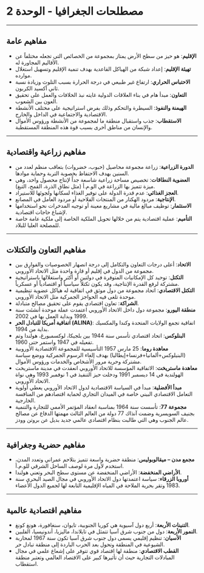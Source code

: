# مصطلحات الجغرافيا - الوحدة 2

---

## مفاهيم عامة

- **الإقليم**: هو حيز من سطح الأرض يمتاز بمجموعة من الخصائص التي تجعله مختلفاً عن الأقاليم المجاورة له.
- **تهيئة الإقليم**: إعداد شبكة من الهياكل القاعدية بهدف تنمية الإقليم وتسهيل استغلال موارده.
- **الاحتباس الحراري**: ارتفاع غير طبيعي في درجة الحرارة بسبب التلوث وزيادة نسبة ثاني أكسيد الكربون.
- **التعاون**: مبدأ هام في بناء العلاقات الدولية غايته نبذ الخلافات والعمل على تحقيق العون بين الشعوب.
- **الهيمنة والنفوذ**: السيطرة والتحكم وذلك بفرض استراتيجية على مختلف الأنشطة الاقتصادية والاجتماعية في الداخل والخارج.
- **الاستقطاب**: جذب واستقبال منطقة ما لمجموعة من الأنشطة ورؤوس الأموال والإنسان من مناطق أخرى بسبب قوة هذه المنطقة المستقطبة.

---

## مفاهيم زراعية واقتصادية

- **الدورة الزراعية**: زراعة مجموعة محاصيل (حبوب، خضروات) بتعاقب منظم لعدد من السنين بهدف الاحتفاظ بخصوبة التربة وحماية موادها.
- **العضوية النطاقات**: تخصيص مساحة زراعية شاسعة جداً لإنتاج محصول واحد، وهي ميزة تتميز بها الزراعة في الو.م.أ (مثل نطاق الذرة، القمح، التبغ).
- **العجز الغذائي**: عدم قدرة الدولة على توفير الغذاء لسكانها ولجوئها للاستيراد.
- **الإنتاجية**: مردود الهكتار من المنتجات الفلاحية أو مردود العامل في المصانع.
- **الاستثمار**: توظيف مبالغ مالية في مشاريع معينة أو توجيه المدخرات نحو استخدامها لإشباع حاجات اقتصادية.
- **التأميم**: عملية اقتصادية يتم من خلالها تحويل الملكية الخاصة إلى ملكية عامة خاصة للمصلحة العليا للبلاد.

---

## مفاهيم التعاون والتكتلات

- **الاتحاد**: أعلى درجات التعاون والتكامل إلى درجة انصهار الخصوصيات والفوارق بين مجموعة من الدول في إقليم أو قارة واحدة مثل الاتحاد الأوروبي.
- **التكتل**: توحيد كل الإمكانيات المتوفرة في دولتين أو أكثر واستغلالها باستراتيجية مشتركة لرفع القدرة الإنتاجية، وقد يكون تكتلاً سياسياً أو اقتصادياً أو عسكرياً.
- **التكتل الاقتصادي**: اتحاد مجموعة من دول موثق في اتفاقية له هياكل عضوية تنظيمية موحدة تلغى فيه الحواجز الجمركية مثل الاتحاد الأوروبي.
- **الشراكة**: تعاون اقتصادي يقوم على تحقيق مصالح متبادلة.
- **منطقة اليورو**: مجموعة دول داخل الاتحاد الأوروبي اعتمدت عملة موحدة أنشئت سنة 1999 وبداية العمل بها في 2002.
- **اتفاقية أمريكا للتبادل الحر (ALINA)**: اتفاقية تجمع الولايات المتحدة وكندا والمكسيك بداية من 1994.
- **البنلوكس**: اتحاد اقتصادي تأسس سنة 1944 بين بلجيكا، لوكسمبورغ، هولندا وتم تفعيله في 1947 واستمر حتى 1960.
- **معاهدة روما**: 25 مارس 1957 التأسيسية للمجموعة الاقتصادية الأوروبية (البنيلوكس+ألمانيا+فرنسا+إيطاليا) بهدف إلغاء الرسوم الجمركية ووضع سياسة مشتركة وحرية مرور الأشخاص والخدمات ورؤوس الأموال.
- **معاهدة ماستريخت**: الاتفاقية المؤسسة للاتحاد الأوروبي انعقدت في مدينة ماستريخت الهولندية في 14 ديسمبر 1991 ودخلت حيز التنفيذ في 1 نوفمبر 1993 وهي نواة الاتحاد الأوروبي.
- **مبدأ الأفضلية**: مبدأ في السياسة الاقتصادية لدول الاتحاد الأوروبي يعطي أولوية التعامل الاقتصادي البيني خاصة في الميدان التجاري لحماية اقتصادهم من المنافسة الخارجية.
- **مجموعة 77**: تأسست سنة 1964 بمناسبة انعقاد المؤتمر الأممي للتجارة والتنمية بجنيف السويسرية وضمت آنذاك 77 دولة من العالم الثالث مهمتها الدفاع عن مصالح عالم الجنوب وهي التي طالبت بنظام اقتصادي عالمي جديد بديل عن بروتن وودز.

---

## مفاهيم حضرية وجغرافية

- **مجمع مدن – ميقالوبوليس**: منطقة حضرية واسعة تتميز بتلاحم عمراني وتعدد المدن، استخدم لأول مرة لوصف الساحل الشرقي للو.م.أ.
- **الأراضي المنخفضة**: الأراضي المنخفضة عن مستوى سطح البحر وتعني هولندا.
- **أوروبا الزرقاء**: سياسة اعتمدتها دول الاتحاد الأوروبي في مجال الصيد البحري سنة 1983 وتقر بحرية الملاحة في المياه الإقليمية التابعة لها لجميع الدول الأعضاء.

---

## مفاهيم اقتصادية عالمية

- **التنينات الأربعة**: أربع دول آسيوية هي كوريا الجنوبية، تايوان، سنغافورة، هونغ كونغ.
- **النمور الأربعة**: دول من جنوب شرق آسيا تتمثل في تايلاندا، ماليزيا، أندونيسيا، الفلبين.
- **الأسيان**: تنظيم إقليمي يسمى دول جنوب شرق آسيا تكون سنة 1967 لمحاربة الشيوعية في المنطقة وتحول بعد الحرب الباردة إلى منطقة تبادل حر.
- **القطب الاقتصادي**: منطقة لها اقتصاد قوي تتوفر على إشعاع علمي في مجال المبادلات التجارية حيث أن تأثيرها كبير على الاقتصاد العالمي وتعتبر منطقة استقطاب.
